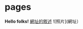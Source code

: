 # pages
**Hello folks!**
[網址的敘述](https://www.facebook.com/profile.php?id=100000277744413)
![照片](網址）
